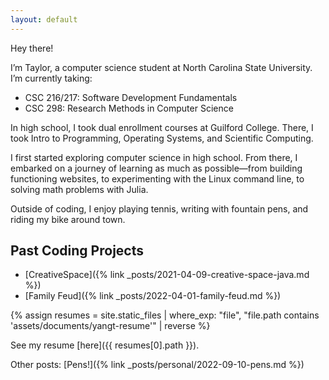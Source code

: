 ```yaml
---
layout: default
---
```


Hey there!

I’m Taylor, a computer science student at North Carolina State University.
I’m currently taking:
- CSC 216/217: Software Development Fundamentals
- CSC 298: Research Methods in Computer Science

In high school, I took dual enrollment courses at Guilford College.
There, I took Intro to Programming, Operating Systems, and Scientific Computing.

I first started exploring computer science in high school.
From there, I embarked on a journey of learning as much as possible—from building functioning websites,
to experimenting with the Linux command line, to solving math problems with Julia.

Outside of coding, I enjoy playing tennis, writing with fountain pens, and riding my bike around town.

## Past Coding Projects
- [CreativeSpace]({% link _posts/2021-04-09-creative-space-java.md %})
- [Family Feud]({% link _posts/2022-04-01-family-feud.md %})

{% assign resumes = site.static_files | where_exp: "file", "file.path contains 'assets/documents/yangt-resume'" | reverse %}

See my resume [here]({{ resumes[0].path }}).

Other posts:
[Pens!]({% link _posts/personal/2022-09-10-pens.md %})
<!-- [Note to Self]({% link _posts/personal/2022-09-10-note-to-self.md %}) -->
